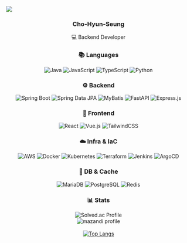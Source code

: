 <!-- Header -->
<img src="https://capsule-render.vercel.app/api?type=waving&color=auto&height=150&section=header&text=Cho-Hyun-Seung%27s%20GitHub&fontSize=42" />

<div align="center">

  <h3>Cho-Hyun-Seung</h3>
  <p>💻 Backend Developer </p>

  <!-- Languages -->
  <h3>📚 Languages</h3>
  
  <img alt="Java" src="https://img.shields.io/badge/Java-007396?style=flat&logo=java&logoColor=white"/>
  <img alt="JavaScript" src="https://img.shields.io/badge/JavaScript-F7DF1E?style=flat&logo=javascript&logoColor=black"/>
  <img alt="TypeScript" src="https://img.shields.io/badge/TypeScript-3178C6?style=flat&logo=typescript&logoColor=white"/>
  <img alt="Python" src="https://img.shields.io/badge/Python-3776AB?style=flat&logo=python&logoColor=white"/>
  </br>
  <!-- Backend -->
  <h3>⚙️ Backend</h3>
  <img alt="Spring Boot" src="https://img.shields.io/badge/Spring%20Boot-6DB33F?style=flat&logo=springboot&logoColor=white"/>
  <img alt="Spring Data JPA" src="https://img.shields.io/badge/Spring%20Data%20JPA-6DB33F?style=flat&logo=spring&logoColor=white"/>
  <img alt="MyBatis" src="https://img.shields.io/badge/MyBatis-000000?style=flat&logoColor=white"/>
  <img alt="FastAPI" src="https://img.shields.io/badge/FastAPI-009688?style=flat&logo=fastapi&logoColor=white"/>
  <img alt="Express.js" src="https://img.shields.io/badge/Express.js-000000?style=flat&logo=express&logoColor=white"/>
</br>
  <h3>🎨 Frontend</h3>
  <img alt="React" src="https://img.shields.io/badge/React-61DAFB?style=flat&logo=react&logoColor=black"/>
  <img alt="Vue.js" src="https://img.shields.io/badge/Vue.js-4FC08D?style=flat&logo=vue.js&logoColor=white"/>
  <img alt="TailwindCSS" src="https://img.shields.io/badge/Tailwind_CSS-38B2AC?style=flat&logo=tailwindcss&logoColor=white"/>

  </br>

  <!-- Infra & IaC -->
  <h3>☁️ Infra & IaC</h3>
  <img alt="AWS" src="https://img.shields.io/badge/AWS-FF9900?style=flat&logo=amazonaws&logoColor=white"/>
  <img alt="Docker" src="https://img.shields.io/badge/Docker-2496ED?style=flat&logo=docker&logoColor=white"/>
  <img alt="Kubernetes" src="https://img.shields.io/badge/Kubernetes-326CE5?style=flat&logo=kubernetes&logoColor=white"/>
  <img alt="Terraform" src="https://img.shields.io/badge/Terraform-7B42BC?style=flat&logo=terraform&logoColor=white"/>
  <img alt="Jenkins" src="https://img.shields.io/badge/Jenkins-D24939?style=flat&logo=jenkins&logoColor=white"/>
  <img alt="ArgoCD" src="https://img.shields.io/badge/ArgoCD-EF7B4D?style=flat&logo=argo&logoColor=white"/>

  </br>

  <!-- DB & Cache -->
  <h3>💾 DB &amp; Cache</h3>
  <img alt="MariaDB" src="https://img.shields.io/badge/MariaDB-003545?style=flat&logo=mariadb&logoColor=white"/>
  <img alt="PostgreSQL" src="https://img.shields.io/badge/PostgreSQL-4169E1?style=flat&logo=postgresql&logoColor=white"/>
  <img alt="Redis" src="https://img.shields.io/badge/Redis-DC382D?style=flat&logo=redis&logoColor=white"/>

  </br>

  <!-- Stats -->
  <h3>📊 Stats</h3>
  <img alt="Solved.ac Profile" src="http://mazassumnida.wtf/api/v2/generate_badge?boj=toki0327"/><br/>
  <img alt="mazandi profile" src="http://mazandi.herokuapp.com/api?handle=toki0327&theme=warm"/><br/><br/>

  <a href="https://github.com/anuraghazra/github-readme-stats">
    <img alt="Top Langs" src="https://github-readme-stats.vercel.app/api/top-langs/?username=redcontroller&langs_count=6&layout=compact&theme=tokyonight"/>
  </a>

</div>
